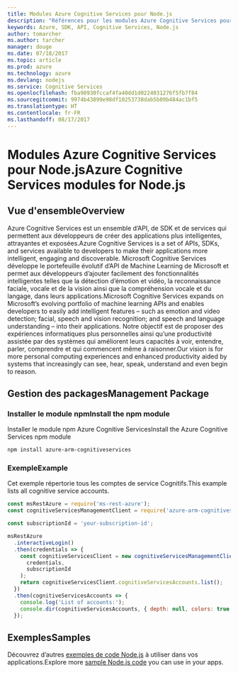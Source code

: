 ```yaml
---
title: Modules Azure Cognitive Services pour Node.js
description: "Références pour les modules Azure Cognitive Services pour Node.js"
keywords: Azure, SDK, API, Cognitive Services, Node.js
author: tomarcher
ms.author: tarcher
manager: douge
ms.date: 07/18/2017
ms.topic: article
ms.prod: azure
ms.technology: azure
ms.devlang: nodejs
ms.service: Cognitive Services
ms.openlocfilehash: fba98930fccaf4fa40dd1d0224031276f5fb7f84
ms.sourcegitcommit: 9974b43899e98df10253738dab5b09b484ac1bf5
ms.translationtype: HT
ms.contentlocale: fr-FR
ms.lasthandoff: 08/17/2017
---
```

# <a name="azure-cognitive-services-modules-for-nodejs"></a><span data-ttu-id="5c348-104">Modules Azure Cognitive Services pour Node.js</span><span class="sxs-lookup"><span data-stu-id="5c348-104">Azure Cognitive Services modules for Node.js</span></span>

## <a name="overview"></a><span data-ttu-id="5c348-105">Vue d'ensemble</span><span class="sxs-lookup"><span data-stu-id="5c348-105">Overview</span></span>

<span data-ttu-id="5c348-106">Azure Cognitive Services est un ensemble d’API, de SDK et de services qui permettent aux développeurs de créer des applications plus intelligentes, attrayantes et exposées.</span><span class="sxs-lookup"><span data-stu-id="5c348-106">Azure Cognitive Services is a set of APIs, SDKs, and services available to developers to make their applications more intelligent, engaging and discoverable.</span></span> <span data-ttu-id="5c348-107">Microsoft Cognitive Services développe le portefeuille évolutif d’API de Machine Learning de Microsoft et permet aux développeurs d’ajouter facilement des fonctionnalités intelligentes telles que la détection d’émotion et vidéo, la reconnaissance faciale, vocale et de la vision ainsi que la compréhension vocale et du langage, dans leurs applications.</span><span class="sxs-lookup"><span data-stu-id="5c348-107">Microsoft Cognitive Services expands on Microsoft’s evolving portfolio of machine learning APIs and enables developers to easily add intelligent features – such as emotion and video detection; facial, speech and vision recognition; and speech and language understanding – into their applications.</span></span> <span data-ttu-id="5c348-108">Notre objectif est de proposer des expériences informatiques plus personnelles ainsi qu’une productivité assistée par des systèmes qui améliorent leurs capacités à voir, entendre, parler, comprendre et qui commencent même à raisonner.</span><span class="sxs-lookup"><span data-stu-id="5c348-108">Our vision is for more personal computing experiences and enhanced productivity aided by systems that increasingly can see, hear, speak, understand and even begin to reason.</span></span>

## <a name="management-package"></a><span data-ttu-id="5c348-109">Gestion des packages</span><span class="sxs-lookup"><span data-stu-id="5c348-109">Management Package</span></span>

### <a name="install-the-npm-module"></a><span data-ttu-id="5c348-110">Installer le module npm</span><span class="sxs-lookup"><span data-stu-id="5c348-110">Install the npm module</span></span>

<span data-ttu-id="5c348-111">Installer le module npm Azure Cognitive Services</span><span class="sxs-lookup"><span data-stu-id="5c348-111">Install the Azure Cognitive Services npm module</span></span>

```bash
npm install azure-arm-cognitiveservices
```

### <a name="example"></a><span data-ttu-id="5c348-112">Exemple</span><span class="sxs-lookup"><span data-stu-id="5c348-112">Example</span></span>

<span data-ttu-id="5c348-113">Cet exemple répertorie tous les comptes de service Cognitifs.</span><span class="sxs-lookup"><span data-stu-id="5c348-113">This example lists all cognitive service accounts.</span></span>

```javascript
const msRestAzure = require('ms-rest-azure');
const cognitiveServicesManagementClient = require('azure-arm-cognitiveservices');

const subscriptionId = 'your-subscription-id';

msRestAzure
  .interactiveLogin()
  .then(credentials => {
    const cognitiveServicesClient = new cognitiveServicesManagementClient(
      credentials,
      subscriptionId
    );
    return cognitiveServicesClient.cognitiveServicesAccounts.list();
  })
  .then(cognitiveServicesAccounts => {
    console.log('List of accounts:');
    console.dir(cognitiveServicesAccounts, { depth: null, colors: true });    
  });

```

## <a name="samples"></a><span data-ttu-id="5c348-114">Exemples</span><span class="sxs-lookup"><span data-stu-id="5c348-114">Samples</span></span>

<span data-ttu-id="5c348-115">Découvrez d’autres [exemples de code Node.js](https://azure.microsoft.com/resources/samples/?platform=nodejs) à utiliser dans vos applications.</span><span class="sxs-lookup"><span data-stu-id="5c348-115">Explore more [sample Node.js code](https://azure.microsoft.com/resources/samples/?platform=nodejs) you can use in your apps.</span></span>
